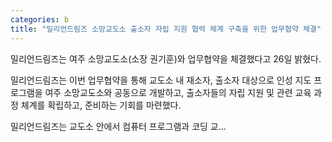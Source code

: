 ```yaml
---
categories: b
title: "밀리언드림즈 소망교도소 출소자 자립 지원 협력 체계 구축을 위한 업무협약 체결"
---
```

밀리언드림즈는 여주 소망교도소(소장 권기훈)와 업무협약을 체결했다고 26일 밝혔다.

밀리언드림즈는 이번 업무협약을 통해 교도소 내 재소자, 출소자 대상으로 인성 지도 프로그램을 여주 소망교도소와 공동으로 개발하고, 출소자들의 자립 지원 및 관련 교육 과정 체계를 확립하고, 준비하는 기회를 마련했다.

밀리언드림즈는 교도소 안에서 컴퓨터 프로그램과 코딩 교...
